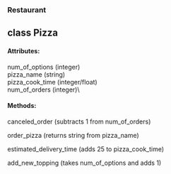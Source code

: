 ### Restaurant
## class Pizza

#### Attributes:

num_of_options (integer)\
pizza_name (string)\
pizza_cook_time (integer/float)\
num_of_orders (integer)\

#### Methods:

canceled_order (subtracts 1 from num_of_orders)

order_pizza (returns string from pizza_name)

estimated_delivery_time (adds 25 to pizza_cook_time)

add_new_topping (takes num_of_options and adds 1)
